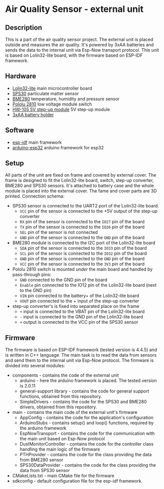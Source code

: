 # Air Quality Sensor - external unit

## Description

This is a part of the air quality sensor project. The external unit is placed outside and measures the air quality. It's powered by 3xAA batteries and sends the data to the internal unit via Esp-Now transport protocol.
This unit is based on Lolin32-lite board, with the firmware based on ESP-IDF framework.

## Hardware

- [Lolin32-lite](https://templates.blakadder.com/wemos_LOLIN32_Lite_v1.html) main microcontroller board
- [SPS30](https://sensirion.com/products/catalog/SPS30/) particulate matter sensor
- [BME280](https://www.bosch-sensortec.com/bst/products/all_products/bme280) temperature, humidity and pressure sensor
- [Pololu 2810](https://www.pololu.com/product/2810) low voltage module switch
- [HW-105 5V step-up module](https://www.aliexpress.com/item/33025722716.html) 5V step-up module
- [3xAA battery holder](https://www.aliexpress.com/item/4001008150456.html)

## Software

- [esp-idf](https://github.com/espressif/esp-idf/releases/tag/v4.4.5) main framework
- [arduino-esp32](https://github.com/espressif/arduino-esp32/releases/tag/2.0.11) arduino framework for esp32

## Setup

All parts of the unit are fixed on frame and covered by external cover. The frame is designed to fit the Lolin32-lite board, switch, step-up converter, BME280 and SPS30 sensors. It's attached to battery case and the whole module is placed into the external cover. The fame and cover parts are 3D printed.
Connection schema:
- SPS30 sensor is connected to the UART2 port of the Lolin32-lite board.
  - `VCC` pin of the sensor is connected to the +5V output of the step-up converter
  - `RX` pin of the sensor is connected to the `IO27` pin of the board
  - `TX` pin of the sensor is connected to the `IO26` pin of the board
  - `SEL` pin of the sensor is not connected
  - `GND` pin of the sensor is connected to the `GND` pin of the board
- BME280 module is connected to the I2C port of the Lolin32-lite board
  - `SDA` pin of the sensor is connected to the `IO33` pin of the board
  - `SCL` pin of the sensor is connected to the `IO32` pin of the board
  - `GND` pin of the sensor is connected to the `GND` pin of the board
  - `VCC` pin of the sensor is connected to the `3V3` pin of the board
- Pololu 2810 switch is mounted _under_ the main board and handled by pass-through pins:
  - `GND` connected to the GND pin of the board
  - `Enable` pin connected to the IO12 pin of the Lolin32-lite board (next to the GND pin)
  - `VIN` pin connected to the battery+ of the Lolin32-lite board
  - `VOUT` pin connected to the + input of the step-up converter
- step-up converter's is fixed into separated place on the frame
  - `+` input is connected to the VBAT pin of the Lolin32-lite board
  - `-` input is connected to the GND pin of the Lolin32-lite board
  - `+` output is connected to the VCC pin of the SPS30 sensor

## Firmware

The firmware is based on ESP-IDF framework (tested version is 4.4.5) and is written in C++ language. The main task is to read the data from sensors and send them to the internal unit via Esp-Now protocol. The firmware is divided into several modules:

- components - contains the code of the external unit
  - arduino - here the arduino framework is placed. The tested version is 2.0.11
  - general-support library - contains the code for general support functions, obtained from this repository.
  - SimpleDrivers - contains the code for the SPS30 and BME280 drivers, obtained from this repository.
- main - contains the main code of the external unit's firmware
  - AppConfig - contains the code for the application's configuration
  - ArduinoStubs - contains setup() and loop() functions, required by the arduino framework
  - EspNowTransport - contains the code for the communication with the main unit based on Esp-Now protocol
  - DustMonitorController - contains the code for the controller class handling the main logic of the firmware
  - PTHProvider - contains the code for the class providing the data from BME280 sensor
  - SPS30DataProvider - contains the code for the class providing the data from SPS30 sensor
- CMakeLists.txt - main CMake file for the firmware
- sdkconfig - default configuration file for the esp-idf framework.

